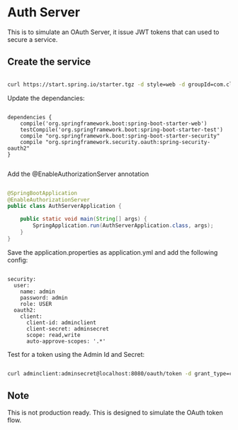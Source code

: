 # Auth Server
This is to simulate an OAuth Server, it issue JWT tokens that can used to secure a service.

## Create the service

```bash

curl https://start.spring.io/starter.tgz -d style=web -d groupId=com.cloudnativecoffee -d name=auth-server | tar -xzvf -

```

Update the dependancies:

```shell

dependencies {
	compile('org.springframework.boot:spring-boot-starter-web')
	testCompile('org.springframework.boot:spring-boot-starter-test')
	compile "org.springframework.boot:spring-boot-starter-security"
	compile "org.springframework.security.oauth:spring-security-oauth2"
}


```

Add the @EnableAuthorizationServer annotation

```java

@SpringBootApplication
@EnableAuthorizationServer
public class AuthServerApplication {

	public static void main(String[] args) {
		SpringApplication.run(AuthServerApplication.class, args);
	}
}

```

Save the application.properties as application.yml and add the following config:

```shell

security:
  user:
    name: admin
    password: admin
    role: USER
  oauth2:
    client:
      client-id: adminclient
      client-secret: adminsecret
      scope: read,write
      auto-approve-scopes: '.*'

```

Test for a token using the Admin Id and Secret:

```bash

curl adminclient:adminsecret@localhost:8080/oauth/token -d grant_type=client_credentials

```

## Note

This is not production ready. This is designed to simulate the OAuth token flow.


